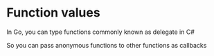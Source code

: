 # Function values

In Go, you can type functions commonly known as delegate in C#

So you can pass anonymous functions to other functions as callbacks
